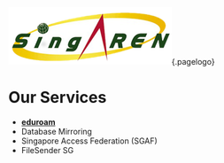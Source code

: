 <!-- TITLE: SingAREN Technical Wiki -->
<!-- SUBTITLE: Technical documentation for SingAREN services.-->

![Singaren Logo Transparency Small](/uploads/images/singaren-logo-transparency-small.png "Singaren Logo Transparency Small" ){.pagelogo}


# Our Services

* **[eduroam](/eduroam)**
* Database Mirroring
* Singapore Access Federation (SGAF)
* FileSender SG
